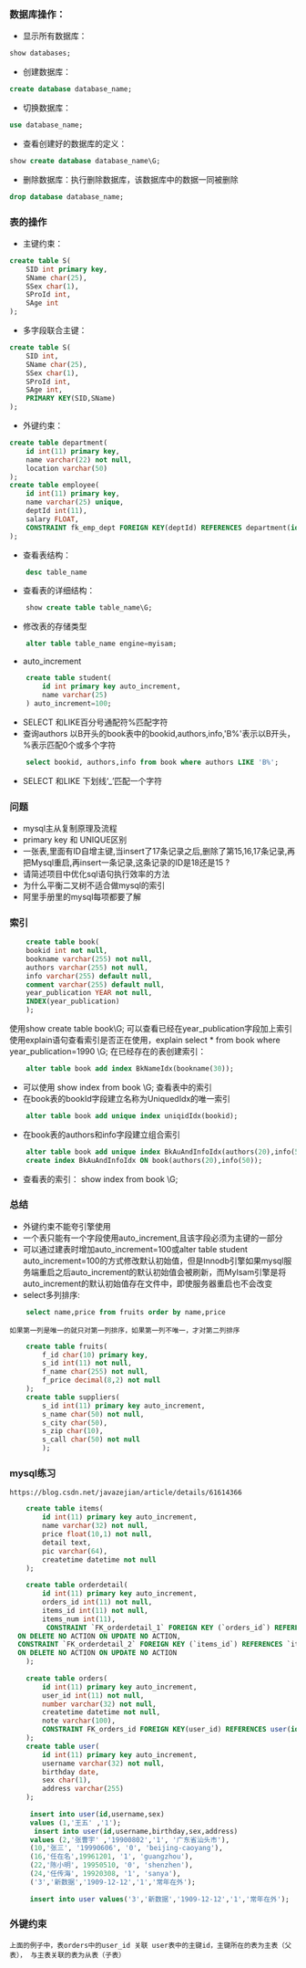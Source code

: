 ### 数据库操作：
- 显示所有数据库：
```sql
show databases;
```
- 创建数据库：
```sql
create database database_name;
```
- 切换数据库：
```sql
use database_name;
```
- 查看创建好的数据库的定义：
```sql
show create database database_name\G;
```
- 删除数据库：执行删除数据库，该数据库中的数据一同被删除
```sql
drop database database_name;
```
### 表的操作
- 主键约束：
```sql
create table S(
	SID int primary key,
	SName char(25),
	SSex char(1),
	SProId int,
	SAge int
);
```
- 多字段联合主键：
```sql
create table S(
	SID int,
	SName char(25),
	SSex char(1),
	SProId int,
	SAge int,
	PRIMARY KEY(SID,SName)
);
```
- 外键约束：
```sql
create table department(
	id int(11) primary key,
	name varchar(22) not null,
	location varchar(50)
);
create table employee(
	id int(11) primary key,
	name varchar(25) unique,
	deptId int(11),
	salary FLOAT,
	CONSTRAINT fk_emp_dept FOREIGN KEY(deptId) REFERENCES department(id)
);
```

- 查看表结构：
```sql
 	desc table_name
```
- 查看表的详细结构：
```sql
	show create table table_name\G;
```
- 修改表的存储类型
```sql
	alter table table_name engine=myisam;
```
- auto_increment
```sql
	create table student(
		id int primary key auto_increment,
		name varchar(25)
	) auto_increment=100;
```
* SELECT 和LIKE百分号通配符%匹配字符
* 查询authors 以B开头的book表中的bookid,authors,info,'B%'表示以B开头，%表示匹配0个或多个字符
```sql
	select bookid, authors,info from book where authors LIKE 'B%';
```
* SELECT 和LIKE 下划线‘_’匹配一个字符

 ### 问题
 - mysql主从复制原理及流程
 - primary key 和 UNIQUE区别
 - 一张表,里面有ID自增主键,当insert了17条记录之后,删除了第15,16,17条记录,再把Mysql重启,再insert一条记录,这条记录的ID是18还是15 ?
- 请简述项目中优化sql语句执行效率的方法
- 为什么平衡二叉树不适合做mysql的索引
- 阿里手册里的mysql每项都要了解

### 索引
```sql
	create table book(
	bookid int not null,
	bookname varchar(255) not null,
	authors varchar(255) not null,
	info varchar(255) default null,
	comment varchar(255) default null,
	year_publication YEAR not null,
	INDEX(year_publication)
	);
```
使用show create table book\G; 可以查看已经在year_publication字段加上索引
使用explain语句查看索引是否正在使用，explain select * from book where year_publication=1990 \G;
在已经存在的表创建索引：
```sql
	alter table book add index BkNameIdx(bookname(30));
```
- 可以使用 show index from book \G; 查看表中的索引
- 在book表的bookId字段建立名称为UniquedIdx的唯一索引
```sql
	alter table book add unique index uniqidIdx(bookid);
```
- 在book表的authors和info字段建立组合索引
```sql
	alter table book add unique index BkAuAndInfoIdx(authors(20),info(50));
	create index BkAuAndInfoIdx ON book(authors(20),info(50));
```
- 查看表的索引： show index from book \G;


### 总结
- 外键约束不能夸引擎使用
- 一个表只能有一个字段使用auto_increment,且该字段必须为主键的一部分
- 可以通过建表时增加auto_increment=100或alter table student auto_increment=100的方式修改默认初始值，但是Innodb引擎如果mysql服务端重启之后auto_increment的默认初始值会被刷新，而MyIsam引擎是将auto_increment的默认初始值存在文件中，即使服务器重启也不会改变
- select多列排序:
```sql
	select name,price from fruits order by name,price
```
	如果第一列是唯一的就只对第一列排序，如果第一列不唯一，才对第二列排序
	
	
	
```sql
	create table fruits(
		f_id char(10) primary key,
		s_id int(11) not null,
		f_name char(255) not null,
		f_price decimal(8,2) not null
	);
	create table suppliers(
		s_id int(11) primary key auto_increment,
		s_name char(50) not null,
		s_city char(50),
		s_zip char(10),
		s_call char(50) not null
		);
```

### mysql练习
	https://blog.csdn.net/javazejian/article/details/61614366
```sql
	create table items(
		id int(11) primary key auto_increment,
		name varchar(32) not null,
		price float(10,1) not null,
		detail text,
		pic varchar(64),
		createtime datetime not null
	);
	
	create table orderdetail(
		id int(11) primary key auto_increment,
		orders_id int(11) not null,
		items_id int(11) not null,
		items_num int(11),
		 CONSTRAINT `FK_orderdetail_1` FOREIGN KEY (`orders_id`) REFERENCES `orders` (`id`) 
  ON DELETE NO ACTION ON UPDATE NO ACTION,
  CONSTRAINT `FK_orderdetail_2` FOREIGN KEY (`items_id`) REFERENCES `items` (`id`) 
  ON DELETE NO ACTION ON UPDATE NO ACTION
	);
	
	create table orders(
		id int(11) primary key auto_increment,
		user_id int(11) not null,
		number varchar(32) not null,
		createtime datetime not null,
		note varchar(100), 
		CONSTRAINT FK_orders_id FOREIGN KEY(user_id) REFERENCES user(id) ON DELETE NO ACTION ON UPDATE NO ACTION
	);
	create table user(
		id int(11) primary key auto_increment,
		username varchar(32) not null,
		birthday date,
		sex char(1),
		address varchar(255) 
	);
	
	 insert into user(id,username,sex) 
	 values (1,'王五' ,'1');
	  insert into user(id,username,birthday,sex,address) 
	 values (2,'张曹宇' ,'19900802','1', '广东省汕头市'),
	 (10,'张三', '19990606', '0', 'beijing-caoyang'),
	 (16,'任在名',19961201, '1', 'guangzhou'),
	 (22,'陈小明', 19950510, '0', 'shenzhen'),
	 (24,'任传海', 19920308, '1', 'sanya'),
	 ('3','新数据','1909-12-12','1','常年在外');
	 
	 insert into user values('3','新数据','1909-12-12','1','常年在外');  
```

### 外键约束
	上面的例子中，表orders中的user_id 关联 user表中的主键id，主键所在的表为主表（父表）， 与主表关联的表为从表（子表）
